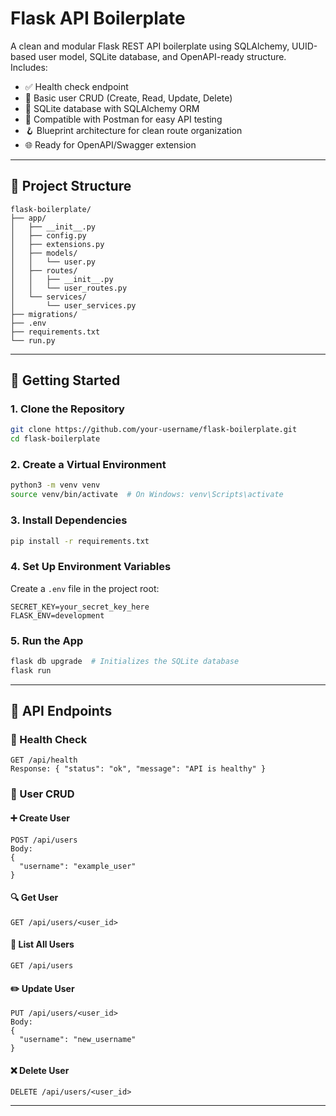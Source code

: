 # Flask API Boilerplate

A clean and modular Flask REST API boilerplate using SQLAlchemy, UUID-based user model, SQLite database, and OpenAPI-ready structure. Includes:

- ✅ Health check endpoint
- 👤 Basic user CRUD (Create, Read, Update, Delete)
- 🧱 SQLite database with SQLAlchemy ORM
- 🧪 Compatible with Postman for easy API testing
- 🪝 Blueprint architecture for clean route organization
- 🌐 Ready for OpenAPI/Swagger extension

---

## 📁 Project Structure

```
flask-boilerplate/
├── app/
│   ├── __init__.py
│   ├── config.py
│   ├── extensions.py
│   ├── models/
│   │   └── user.py
│   ├── routes/
│   │   ├── __init__.py
│   │   └── user_routes.py
│   └── services/
│       └── user_services.py
├── migrations/
├── .env
├── requirements.txt
└── run.py
```

---

## 🚀 Getting Started

### 1. Clone the Repository
```bash
git clone https://github.com/your-username/flask-boilerplate.git
cd flask-boilerplate
```

### 2. Create a Virtual Environment
```bash
python3 -m venv venv
source venv/bin/activate  # On Windows: venv\Scripts\activate
```

### 3. Install Dependencies
```bash
pip install -r requirements.txt
```

### 4. Set Up Environment Variables
Create a `.env` file in the project root:
```
SECRET_KEY=your_secret_key_here
FLASK_ENV=development
```

### 5. Run the App
```bash
flask db upgrade  # Initializes the SQLite database
flask run
```

---

## 🧪 API Endpoints

### 📍 Health Check
```
GET /api/health
Response: { "status": "ok", "message": "API is healthy" }
```

### 👤 User CRUD

#### ➕ Create User
```
POST /api/users
Body:
{
  "username": "example_user"
}
```

#### 🔍 Get User
```
GET /api/users/<user_id>
```

#### 🧾 List All Users
```
GET /api/users
```

#### ✏️ Update User
```
PUT /api/users/<user_id>
Body:
{
  "username": "new_username"
}
```

#### ❌ Delete User
```
DELETE /api/users/<user_id>
```

---